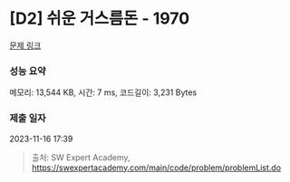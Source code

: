 # [D2] 쉬운 거스름돈 - 1970 

[문제 링크](https://swexpertacademy.com/main/code/problem/problemDetail.do?contestProbId=AV5PsIl6AXIDFAUq) 

### 성능 요약

메모리: 13,544 KB, 시간: 7 ms, 코드길이: 3,231 Bytes

### 제출 일자

2023-11-16 17:39



> 출처: SW Expert Academy, https://swexpertacademy.com/main/code/problem/problemList.do